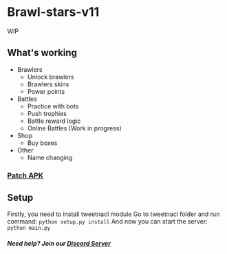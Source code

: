 # Brawl-stars-v11
WIP

## What's working
- Brawlers
  - Unlock brawlers
  - Brawlers skins
  - Power points
- Battles
  - Practice with bots
  - Push trophies
  - Battle reward logic
  - Online Battles (Work in progress)
- Shop
  - Buy boxes
- Other
  - Name changing

### [Patch APK](https://drive.google.com/file/d/114o_FmH8wc1ObK6W_Qqg6IE1th5Y8s69/view?usp=sharing)

## Setup
Firstly, you need to install tweetnacl module
Go to tweetnacl folder and run command: ```python setup.py install```
And now you can start the server: ```python main.py```

##### Need help? Join our [Discord Server](https://discord.gg/aCVdmANX4g)
